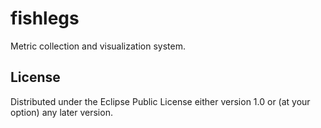 # fishlegs

Metric collection and visualization system.

## License

Distributed under the Eclipse Public License either version 1.0 or (at
your option) any later version.

